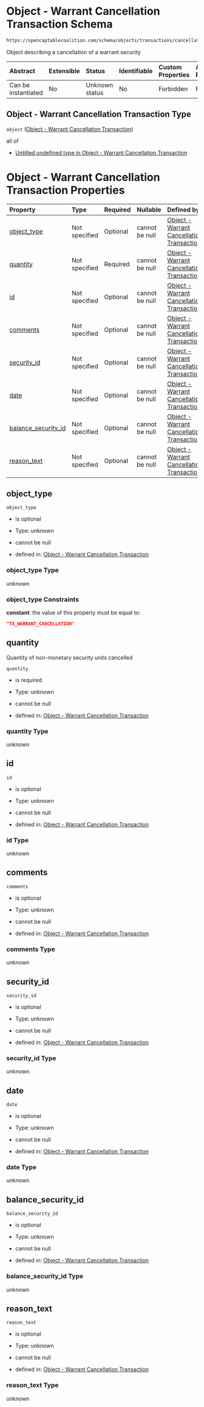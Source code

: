 # Object - Warrant Cancellation Transaction Schema

```txt
https://opencaptablecoalition.com/schema/objects/transactions/cancellation/warrant_cancellation
```

Object describing a cancellation of a warrant security

| Abstract            | Extensible | Status         | Identifiable | Custom Properties | Additional Properties | Access Restrictions | Defined In                                                                                                                               |
| :------------------ | :--------- | :------------- | :----------- | :---------------- | :-------------------- | :------------------ | :--------------------------------------------------------------------------------------------------------------------------------------- |
| Can be instantiated | No         | Unknown status | No           | Forbidden         | Forbidden             | none                | [WarrantCancellation.schema.json](../../schema/objects/transactions/cancellation/WarrantCancellation.schema.json "open original schema") |

## Object - Warrant Cancellation Transaction Type

`object` ([Object - Warrant Cancellation Transaction](warrantcancellation.md))

all of

*   [Untitled undefined type in Object - Warrant Cancellation Transaction](warrantcancellation-allof-0.md "check type definition")

# Object - Warrant Cancellation Transaction Properties

| Property                                    | Type          | Required | Nullable       | Defined by                                                                                                                                                                                                                           |
| :------------------------------------------ | :------------ | :------- | :------------- | :----------------------------------------------------------------------------------------------------------------------------------------------------------------------------------------------------------------------------------- |
| [object_type](#object_type)                 | Not specified | Optional | cannot be null | [Object - Warrant Cancellation Transaction](warrantcancellation-properties-object_type.md "https://opencaptablecoalition.com/schema/objects/transactions/cancellation/warrant_cancellation#/properties/object_type")                 |
| [quantity](#quantity)                       | Not specified | Required | cannot be null | [Object - Warrant Cancellation Transaction](warrantcancellation-properties-quantity.md "https://opencaptablecoalition.com/schema/objects/transactions/cancellation/warrant_cancellation#/properties/quantity")                       |
| [id](#id)                                   | Not specified | Optional | cannot be null | [Object - Warrant Cancellation Transaction](warrantcancellation-properties-id.md "https://opencaptablecoalition.com/schema/objects/transactions/cancellation/warrant_cancellation#/properties/id")                                   |
| [comments](#comments)                       | Not specified | Optional | cannot be null | [Object - Warrant Cancellation Transaction](warrantcancellation-properties-comments.md "https://opencaptablecoalition.com/schema/objects/transactions/cancellation/warrant_cancellation#/properties/comments")                       |
| [security_id](#security_id)                 | Not specified | Optional | cannot be null | [Object - Warrant Cancellation Transaction](warrantcancellation-properties-security_id.md "https://opencaptablecoalition.com/schema/objects/transactions/cancellation/warrant_cancellation#/properties/security_id")                 |
| [date](#date)                               | Not specified | Optional | cannot be null | [Object - Warrant Cancellation Transaction](warrantcancellation-properties-date.md "https://opencaptablecoalition.com/schema/objects/transactions/cancellation/warrant_cancellation#/properties/date")                               |
| [balance_security_id](#balance_security_id) | Not specified | Optional | cannot be null | [Object - Warrant Cancellation Transaction](warrantcancellation-properties-balance_security_id.md "https://opencaptablecoalition.com/schema/objects/transactions/cancellation/warrant_cancellation#/properties/balance_security_id") |
| [reason_text](#reason_text)                 | Not specified | Optional | cannot be null | [Object - Warrant Cancellation Transaction](warrantcancellation-properties-reason_text.md "https://opencaptablecoalition.com/schema/objects/transactions/cancellation/warrant_cancellation#/properties/reason_text")                 |

## object_type



`object_type`

*   is optional

*   Type: unknown

*   cannot be null

*   defined in: [Object - Warrant Cancellation Transaction](warrantcancellation-properties-object_type.md "https://opencaptablecoalition.com/schema/objects/transactions/cancellation/warrant_cancellation#/properties/object_type")

### object_type Type

unknown

### object_type Constraints

**constant**: the value of this property must be equal to:

```json
"TX_WARRANT_CANCELLATION"
```

## quantity

Quantity of non-monetary security units cancelled

`quantity`

*   is required

*   Type: unknown

*   cannot be null

*   defined in: [Object - Warrant Cancellation Transaction](warrantcancellation-properties-quantity.md "https://opencaptablecoalition.com/schema/objects/transactions/cancellation/warrant_cancellation#/properties/quantity")

### quantity Type

unknown

## id



`id`

*   is optional

*   Type: unknown

*   cannot be null

*   defined in: [Object - Warrant Cancellation Transaction](warrantcancellation-properties-id.md "https://opencaptablecoalition.com/schema/objects/transactions/cancellation/warrant_cancellation#/properties/id")

### id Type

unknown

## comments



`comments`

*   is optional

*   Type: unknown

*   cannot be null

*   defined in: [Object - Warrant Cancellation Transaction](warrantcancellation-properties-comments.md "https://opencaptablecoalition.com/schema/objects/transactions/cancellation/warrant_cancellation#/properties/comments")

### comments Type

unknown

## security_id



`security_id`

*   is optional

*   Type: unknown

*   cannot be null

*   defined in: [Object - Warrant Cancellation Transaction](warrantcancellation-properties-security_id.md "https://opencaptablecoalition.com/schema/objects/transactions/cancellation/warrant_cancellation#/properties/security_id")

### security_id Type

unknown

## date



`date`

*   is optional

*   Type: unknown

*   cannot be null

*   defined in: [Object - Warrant Cancellation Transaction](warrantcancellation-properties-date.md "https://opencaptablecoalition.com/schema/objects/transactions/cancellation/warrant_cancellation#/properties/date")

### date Type

unknown

## balance_security_id



`balance_security_id`

*   is optional

*   Type: unknown

*   cannot be null

*   defined in: [Object - Warrant Cancellation Transaction](warrantcancellation-properties-balance_security_id.md "https://opencaptablecoalition.com/schema/objects/transactions/cancellation/warrant_cancellation#/properties/balance_security_id")

### balance_security_id Type

unknown

## reason_text



`reason_text`

*   is optional

*   Type: unknown

*   cannot be null

*   defined in: [Object - Warrant Cancellation Transaction](warrantcancellation-properties-reason_text.md "https://opencaptablecoalition.com/schema/objects/transactions/cancellation/warrant_cancellation#/properties/reason_text")

### reason_text Type

unknown
